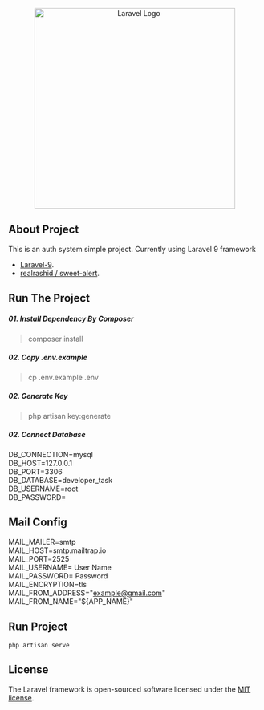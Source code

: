 <p align="center"><a href="https://laravel.com" target="_blank"><img src="https://raw.githubusercontent.com/laravel/art/master/logo-lockup/5%20SVG/2%20CMYK/1%20Full%20Color/laravel-logolockup-cmyk-red.svg" width="400" alt="Laravel Logo"></a></p>



## About Project

This is an auth system simple project. Currently using Laravel 9 framework

- [Laravel-9](https://laravel.com).
- [realrashid / sweet-alert](https://github.com/realrashid/sweet-alert).



## Run The Project 
##### 01. Install Dependency By Composer

> composer install

##### 02. Copy .env.example
>cp .env.example .env
##### 02. Generate Key
 >php artisan key:generate 
##### 02. Connect Database
DB_CONNECTION=mysql <br>
 DB_HOST=127.0.0.1 <br>
 DB_PORT=3306 <br>
 DB_DATABASE=developer_task <br>
 DB_USERNAME=root <br>
 DB_PASSWORD= <br>



## Mail Config
MAIL_MAILER=smtp <br>
MAIL_HOST=smtp.mailtrap.io <br>
MAIL_PORT=2525 <br>
MAIL_USERNAME= User Name <br>
MAIL_PASSWORD= Password <br>
MAIL_ENCRYPTION=tls <br> 
MAIL_FROM_ADDRESS="example@gmail.com" <br>
MAIL_FROM_NAME="${APP_NAME}" <br>
 
## Run Project
`php artisan serve`

## License

The Laravel framework is open-sourced software licensed under the [MIT license](https://opensource.org/licenses/MIT).
